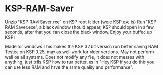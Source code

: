 KSP-RAM-Saver
=============
Unzip "KSP RAM Saver.exe" on KSP root folder (were KSP.exe is)
Run "KSP RAM Saver.exe", a black window should appear, KSP should open in a few seconds, after that you can close the black window.
Enjoy your buffed up KSP!


Made for windows
This makes the KSP 32 bit version run better saving RAM
Tested on KSP 0.25, may as well work for older versions.
May not perform well on all systems.
Does not modify any file, it does not messes with anything, just tells KSP how to run better, as in "Hey KSP if you do this you can use less RAM and have the same quality and performance".